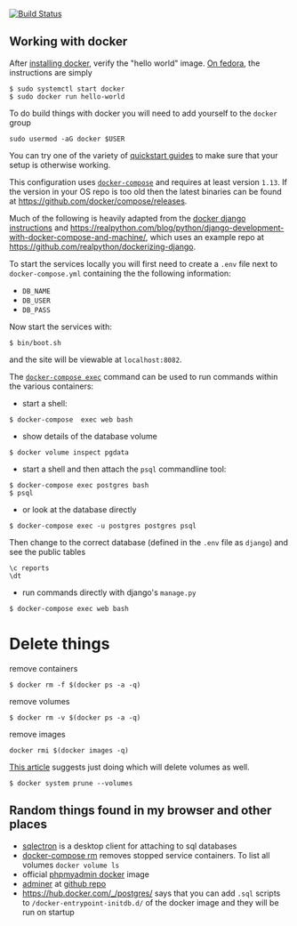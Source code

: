 [![Build Status](https://travis-ci.org/mantidproject/errorreports.svg?branch=master)](https://travis-ci.org/mantidproject/errorreports)

Working with docker
-------------------

After [installing docker](https://docs.docker.com/engine/installation/), verify the "hello world" image. [On fedora](https://docs.docker.com/engine/installation/linux/docker-ce/fedora/), the instructions are simply

```
$ sudo systemctl start docker
$ sudo docker run hello-world
```

To do build things with docker you will need to add yourself to the `docker` group
```
sudo usermod -aG docker $USER
```
You can try one of the variety of [quickstart
guides](https://docs.docker.com/get-started/part2/) to make sure that
your setup is otherwise working.

This configuration uses [`docker-compose`](https://github.com/docker/compose) and requires at least version `1.13`. If the version in your OS repo is too old then the latest binaries can be found at https://github.com/docker/compose/releases.

Much of the following is heavily adapted from the [docker django instructions](https://docs.docker.com/compose/django/) and
https://realpython.com/blog/python/django-development-with-docker-compose-and-machine/, which uses an example repo at
https://github.com/realpython/dockerizing-django.

To start the services locally you will first need to create a `.env` file next to `docker-compose.yml` containing the the following information:
* `DB_NAME`
* `DB_USER`
* `DB_PASS`

Now start the services with:

```
$ bin/boot.sh
```
and the site will be viewable at `localhost:8082`.

The [`docker-compose exec`](https://docs.docker.com/compose/reference/exec/) command can be used to run commands within
the various containers:

* start a shell:
```
$ docker-compose  exec web bash
```

* show details of the database volume
```
$ docker volume inspect pgdata
```
* start a shell and then attach the `psql` commandline tool:
```
$ docker-compose exec postgres bash
$ psql
```

* or look at the database directly
```
$ docker-compose exec -u postgres postgres psql
```
Then change to the correct database (defined in the `.env` file as `django`) and see the public tables
```
\c reports
\dt
```

* run commands directly with django's `manage.py`
```
$ docker-compose exec web bash
```

Delete things
=============
remove containers
```
$ docker rm -f $(docker ps -a -q)
```
remove volumes
```
$ docker rm -v $(docker ps -a -q)
```
remove images
```
docker rmi $(docker images -q)
```
[This article](https://discuss.devopscube.com/t/how-to-delete-all-none-untagged-and-dangling-docker-containers-and-images/23) suggests just doing which will delete volumes as well.
```
$ docker system prune --volumes
```


Random things found in my browser and other places
--------------------------------------------------

* [sqlectron](https://sqlectron.github.io/) is a desktop client for attaching to sql databases
* [docker-compose rm](https://docs.docker.com/compose/reference/rm/) removes stopped service containers. To list all volumes `docker volume ls`
* official [phpmyadmin docker](https://github.com/phpmyadmin/docker) image
* [adminer](https://hub.docker.com/_/adminer/) at [github repo](https://github.com/vrana/adminer)
* https://hub.docker.com/_/postgres/ says that you can add `.sql` scripts to `/docker-entrypoint-initdb.d/` of the docker image and they will be run on startup
